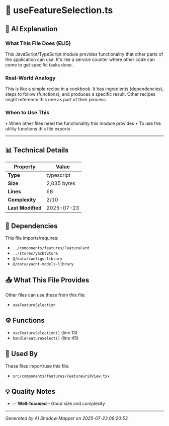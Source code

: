 # 📄 useFeatureSelection.ts

## 🤖 AI Explanation

### What This File Does (ELI5)
This JavaScript/TypeScript module provides functionality that other parts of the application can use. It's like a service counter where other code can come to get specific tasks done.

### Real-World Analogy
This is like a simple recipe in a cookbook. It has ingredients (dependencies), steps to follow (functions), and produces a specific result. Other recipes might reference this one as part of their process.

### When to Use This
• When other files need the functionality this module provides
• To use the utility functions this file exports

---

## 📊 Technical Details

| Property | Value |
|----------|-------|
| **Type** | typescript |
| **Size** | 2,035 bytes |
| **Lines** | 68 |
| **Complexity** | 2/10 |
| **Last Modified** | 2025-07-23 |

## 🔗 Dependencies

This file imports/requires:

- `../components/features/FeatureCard`
- `../stores/yachtStore`
- `@/data/configs-library`
- `@/data/yacht-models-library`

## 📤 What This File Provides

Other files can use these from this file:

- `useFeatureSelection`

## ⚙️ Functions

-  `useFeatureSelection()` (line 13)
-  `handleFeatureSelect()` (line 45)

## 🔄 Used By

These files import/use this file:

- `src/components/features/FeatureGridView.tsx`

## 💡 Quality Notes

- ✅ **Well-focused** - Good size and complexity

---
*Generated by AI Shadow Mapper on 2025-07-23 06:20:53*